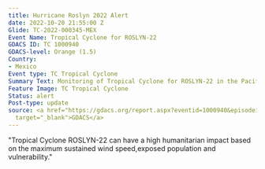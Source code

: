 ```yaml
---
title: Hurricane Roslyn 2022 Alert
date: 2022-10-20 21:55:00 Z
Glide: TC-2022-000345-MEX
Event Name: Tropical Cyclone for ROSLYN-22
GDACS ID: TC 1000940
GDACS-level: Orange (1.5)
Country:
- Mexico
Event type: TC Tropical Cyclone
Summary Text: Monitoring of Tropical Cyclone for ROSLYN-22 in the Pacific.
Feature Image: TC Tropical Cyclone
Status: alert
Post-type: update
source: <a href="https://gdacs.org/report.aspx?eventid=1000940&episodeid=3&eventtype=TC"
  target="_blank">GDACS</a>
---
```


"Tropical Cyclone ROSLYN-22 can have a high humanitarian impact based on the maximum sustained wind speed,exposed population and vulnerability."
